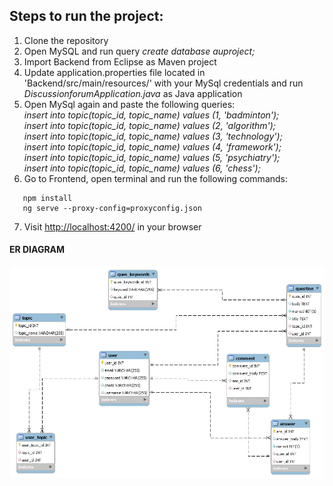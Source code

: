 ## Steps to run the project: 
<!-- OL -->
1. Clone the repository  
2.  Open MySQL and run query  *create database auproject;*
3.  Import Backend from Eclipse as Maven project
4.  Update application.properties file located in 'Backend/src/main/resources/' with your MySql credentials and run <i>DiscussionforumApplication.java</i> as Java application
5.  Open MySql again and paste the following queries:  
   *insert into topic(topic_id, topic_name) values (1, 'badminton');  
   insert into topic(topic_id, topic_name) values (2, 'algorithm');  
   insert into topic(topic_id, topic_name) values (3, 'technology');  
   insert into topic(topic_id, topic_name) values (4, 'framework');  
   insert into topic(topic_id, topic_name) values (5, 'psychiatry');  
   insert into topic(topic_id, topic_name) values (6, 'chess');*
6.   Go to Frontend, open terminal and run the following commands: 
   ```
      npm install
      ng serve --proxy-config=proxyconfig.json
   ```
7.   Visit <a href="http://localhost:4200/">http://localhost:4200/</a> in your browser </h2> <br>

#### ER DIAGRAM
![](1.jpeg) 
